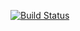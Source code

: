 [![Build Status](https://www.travis-ci.com/cati97/travis_test.svg?branch=main)](https://www.travis-ci.com/cati97/travis_test)
